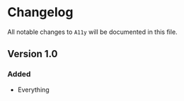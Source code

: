 # Changelog

All notable changes to `A11y` will be documented in this file.

## Version 1.0

### Added
- Everything
